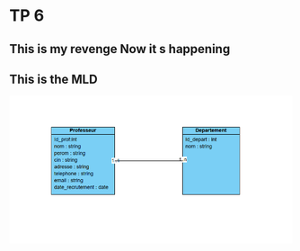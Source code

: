 # TP 6

## This is my revenge Now it s happening 

## This is the MLD

![image.png](assets/image.png)
